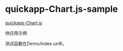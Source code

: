 # quickapp-Chart.js-sample
[quickapp-Chart.js](https://github.com/hahalidaxin/Chart.js) 

快应用示例

测试函数在Demo/index.ux中。
